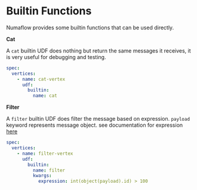 # Builtin Functions

Numaflow provides some builtin functions that can be used directly.

**Cat**

A `cat` builtin UDF does nothing but return the same messages it receives, it is very useful for debugging and testing.

```yaml
spec:
  vertices:
    - name: cat-vertex
      udf:
        builtin:
          name: cat
```

**Filter**

A `filter` builtin UDF does filter the message based on expression. `payload` keyword represents message object.
see documentation for expression [here](FILTER.md#expression)

```yaml
spec:
  vertices:
    - name: filter-vertex
      udf:
        builtin:
          name: filter
          kwargs:
            expression: int(object(payload).id) > 100
```
